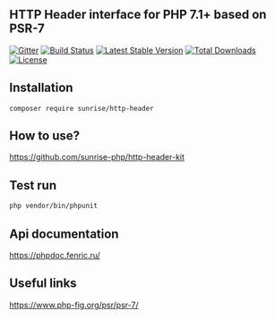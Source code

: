 ## HTTP Header interface for PHP 7.1+ based on PSR-7

[![Gitter](https://badges.gitter.im/sunrise-php/support.png)](https://gitter.im/sunrise-php/support)
[![Build Status](https://api.travis-ci.com/sunrise-php/http-header.svg?branch=master)](https://travis-ci.com/sunrise-php/http-header)
[![Latest Stable Version](https://poser.pugx.org/sunrise/http-header/v/stable)](https://packagist.org/packages/sunrise/http-header)
[![Total Downloads](https://poser.pugx.org/sunrise/http-header/downloads)](https://packagist.org/packages/sunrise/http-header)
[![License](https://poser.pugx.org/sunrise/http-header/license)](https://packagist.org/packages/sunrise/http-header)

## Installation

```
composer require sunrise/http-header
```

## How to use?

https://github.com/sunrise-php/http-header-kit

## Test run

```bash
php vendor/bin/phpunit
```

## Api documentation

https://phpdoc.fenric.ru/

## Useful links

https://www.php-fig.org/psr/psr-7/
